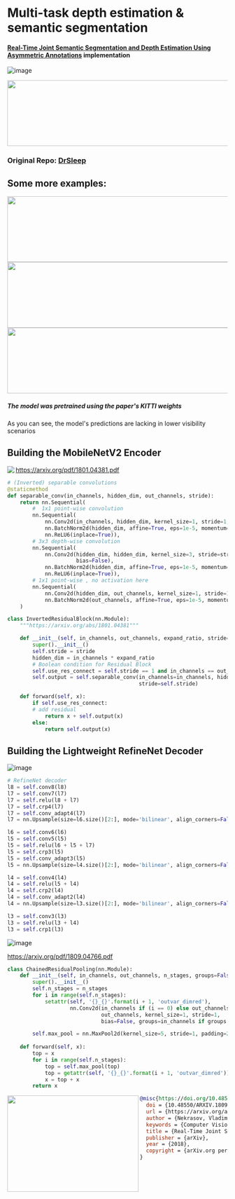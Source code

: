 # Multi-task depth estimation & semantic segmentation

#### [Real-Time Joint Semantic Segmentation and Depth Estimation Using Asymmetric Annotations](https://arxiv.org/abs/1809.04766) implementation

![image](https://user-images.githubusercontent.com/81184255/193479326-8e8728d1-57cf-4f7f-8a06-1a7efe167b76.png)

<p align="center">
  <img src="https://thumbs.gfycat.com/DishonestCourteousArawana-size_restricted.gif" alt="KITTI" width="1200" height="150">
</p>

### Original Repo: [DrSleep](https://github.com/DrSleep/multi-task-refinenet)

## Some more examples:

<img src="https://user-images.githubusercontent.com/81184255/193479360-faed9ca1-c54a-4b06-969b-8356a237fb56.gif" width="1000" height="150"/>

<img src="https://user-images.githubusercontent.com/81184255/193479381-82ad5f3e-3079-4381-a16b-7c4feea3ae25.gif" width="1000" height="150"/>

<img src="https://user-images.githubusercontent.com/81184255/193479395-499dccd1-b904-4205-b1b1-0dfaf81fd1f2.gif" width="1000" height="150"/>

##### The model was pretrained using the paper's KITTI weights 

As you can see, the model's predictions are lacking in lower visibility scenarios

## Building the MobileNetV2 Encoder

<img align="left" src="https://user-images.githubusercontent.com/81184255/194058410-15522cc5-f41d-47dd-b471-081527d5b0e5.png" />

https://arxiv.org/pdf/1801.04381.pdf


```python
# (Inverted) separable convolutions
@staticmethod
def separable_conv(in_channels, hidden_dim, out_channels, stride):
    return nn.Sequential(
        #  1x1 point-wise convolution
        nn.Sequential(
            nn.Conv2d(in_channels, hidden_dim, kernel_size=1, stride=1, padding=0, groups=1, bias=False),
            nn.BatchNorm2d(hidden_dim, affine=True, eps=1e-5, momentum=0.1),
            nn.ReLU6(inplace=True)),
        # 3x3 depth-wise convolution
        nn.Sequential(
            nn.Conv2d(hidden_dim, hidden_dim, kernel_size=3, stride=stride, padding=1, groups=hidden_dim,
                      bias=False),
            nn.BatchNorm2d(hidden_dim, affine=True, eps=1e-5, momentum=0.1),
            nn.ReLU6(inplace=True)),
        # 1x1 point-wise , no activation here
        nn.Sequential(
            nn.Conv2d(hidden_dim, out_channels, kernel_size=1, stride=1, padding=0, groups=1, bias=False),
            nn.BatchNorm2d(out_channels, affine=True, eps=1e-5, momentum=0.1))
    )
```

```python
class InvertedResidualBlock(nn.Module):
    """https://arxiv.org/abs/1801.04381"""

    def __init__(self, in_channels, out_channels, expand_ratio, stride=1):
        super().__init__()
        self.stride = stride
        hidden_dim = in_channels * expand_ratio
        # Boolean condition for Residual Block
        self.use_res_connect = self.stride == 1 and in_channels == out_channels
        self.output = self.separable_conv(in_channels=in_channels, hidden_dim=hidden_dim, out_channels=out_channels,
                                          stride=self.stride)

    def forward(self, x):
        if self.use_res_connect:
	    # add residual
            return x + self.output(x)
        else:
            return self.output(x)
```

## Building the Lightweight RefineNet Decoder

![image](https://user-images.githubusercontent.com/81184255/194060273-f525d0bc-5043-443d-ba74-baff3d2980dc.png)

```python
# RefineNet decoder
l8 = self.conv8(l8)
l7 = self.conv7(l7)
l7 = self.relu(l8 + l7)
l7 = self.crp4(l7)
l7 = self.conv_adapt4(l7)
l7 = nn.Upsample(size=l6.size()[2:], mode='bilinear', align_corners=False)(l7)

l6 = self.conv6(l6)
l5 = self.conv5(l5)
l5 = self.relu(l6 + l5 + l7)
l5 = self.crp3(l5)
l5 = self.conv_adapt3(l5)
l5 = nn.Upsample(size=l4.size()[2:], mode='bilinear', align_corners=False)(l5)

l4 = self.conv4(l4)
l4 = self.relu(l5 + l4)
l4 = self.crp2(l4)
l4 = self.conv_adapt2(l4)
l4 = nn.Upsample(size=l3.size()[2:], mode='bilinear', align_corners=False)(l4)

l3 = self.conv3(l3)
l3 = self.relu(l3 + l4)
l3 = self.crp1(l3)
```
![image](https://user-images.githubusercontent.com/81184255/194060637-acf1fed2-ab38-4edf-8767-107296912daf.png)

https://arxiv.org/pdf/1809.04766.pdf

```python
class ChainedResidualPooling(nn.Module):
    def __init__(self, in_channels, out_channels, n_stages, groups=False):
        super().__init__()
        self.n_stages = n_stages
        for i in range(self.n_stages):
            setattr(self, '{}_{}'.format(i + 1, 'outvar_dimred'),
                    nn.Conv2d(in_channels if (i == 0) else out_channels,
                              out_channels, kernel_size=1, stride=1,
                              bias=False, groups=in_channels if groups else 1))

        self.max_pool = nn.MaxPool2d(kernel_size=5, stride=1, padding=2)
        
    def forward(self, x):
        top = x
        for i in range(self.n_stages):
            top = self.max_pool(top)
            top = getattr(self, '{}_{}'.format(i + 1, 'outvar_dimred'))(top)
            x = top + x
        return x
```

<img align="left" src="https://user-images.githubusercontent.com/81184255/193479546-9218d405-7ade-45c7-bfbf-833ee16ebf4e.gif" width = "300" height="220" />

```bibtex
@misc{https://doi.org/10.48550/arxiv.1809.04766,
  doi = {10.48550/ARXIV.1809.04766},
  url = {https://arxiv.org/abs/1809.04766},
  author = {Nekrasov, Vladimir and Dharmasiri, Thanuja and Spek, Andrew and Drummond, Tom and Shen, Chunhua and Reid, Ian},
  keywords = {Computer Vision and Pattern Recognition (cs.CV), FOS: Computer and information sciences, FOS: Computer and information sciences},
  title = {Real-Time Joint Semantic Segmentation and Depth Estimation Using Asymmetric Annotations},
  publisher = {arXiv},
  year = {2018},
  copyright = {arXiv.org perpetual, non-exclusive license}
}
```

